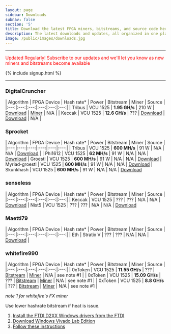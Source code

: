 ```yaml
---
layout: page
sidebar: Downloads
subnav: false
section: '5'
title: Download the latest FPGA miners, bitstreams, and source code here!
description: The latest downloads and updates, all organized in one place for the mining community along with tutorials and documentation.
image: /public/images/downloads.jpg
---
```


---

<p class="message" style="color:red;">Updated Regularly! Subscribe to our updates and we'll let you know as new miners and bitstreams become available</p>

{% include signup.html %}

---

### DigitalCruncher

| Algorithm | FPGA Device | Hash rate* | Power | Bitstream | Miner | Source |
|:---:|:---:|:---:|:---:|:---:|:---:|
| Tribus | VCU 1525 | <b>1.95 GH/s</b> | 210 W | [Download](https://github.com/digitalcruncher/keccak-tribus/releases/download/2/vcu1525_tribus_3_650.bit.tar.gz) | [Miner](https://github.com/digitalcruncher/keccak-tribus/releases/download/2/ccminer.vcu1525.linux.src.tar.gz) | N/A |
| Keccak | VCU 1525 | <b>12.6 GH/s</b> | ??? | [Download](https://github.com/digitalcruncher/keccak/releases/download/1/vcu1525-keccak-variable.tar.gz) | [Download](https://github.com/digitalcruncher/keccak-tribus/releases/download/2/ccminer.vcu1525.linux.src.tar.gz) | N/A |

### Sprocket

| Algorithm | FPGA Device | Hash rate* | Power | Bitstream | Miner | Source |
|:---:|:---:|:---:|:---:|:---:|:---:|
| Tribus | VCU 1525 | <b>600 MH/s</b> | 91 W | N/A | N/A | [Download](https://github.com/digitalcruncher/keccak-tribus/releases/download/2/vcu1525_tribus_3_650.bit.tar.gz)  |
| Phi1612 | VCU 1525 | <b>62 MH/s</b> | 91 W | N/A | N/A | [Download](https://github.com/sprocket-fpga/FPGA_Mining_AWS/tree/master/phi1612)
| Groestl | VCU 1525 | <b>600 MH/s</b> | 91 W | N/A | N/A | [Download](https://github.com/sprocket-fpga/FPGA_Mining_AWS/tree/master/grs)
| Myriad-groestl | VCU 1525 | <b>600 MH/s</b> | 91 W | N/A | N/A | [Download](https://github.com/sprocket-fpga/FPGA_Mining_AWS/tree/master/myr_grs)
| Skunkhash | VCU 1525 | <b>600 MH/s</b> | 91 W | N/A | N/A | [Download](https://github.com/sprocket-fpga/FPGA_Mining_AWS/tree/master/skunk)


### senseless

| Algorithm | FPGA Device | Hash rate* | Power | Bitstream | Miner | Source |
|:---:|:---:|:---:|:---:|:---:|:---:|
| Keccak | VCU 1525 | ??? | ??? | N/A | N/A | [Download](https://github.com/sense-it/rtl/tree/master/keccak_512)
| Nist5 | VCU 1525 | ??? | ??? | N/A | N/A | [Download](https://github.com/sense-it/rtl/tree/master/aws-nist5/design)

### Maetti79

| Algorithm | FPGA Device | Hash rate* | Power | Bitstream | Miner | Source |
|:---:|:---:|:---:|:---:|:---:|:---:|
| Eth | Stratix V | ??? | ??? | N/A | N/A | [Download](https://github.com/Maetti79/ethminer) |


### whitefire990

| Algorithm | FPGA Device | Hash rate* | Power | Bitstream | Miner | Source |
|:---:|:---:|:---:|:---:|:---:|:---:|
| 0xToken | VCU 1525 | <b>11.55 GH/s</b> | ??? | [Bitstream](http://www.zetheron.com/Downloads/VCU1525_0xToken_11_55GHS_V2.bit) | [Miner](http://www.zetheron.com/Downloads/FXTokenMiner_v1_32.zip) | N/A | see note #1 |
| 0xToken | VCU 1525 | <b>15.09 GH/s</b> | ??? | [Bitstream](http://zetheron.com/Downloads/VCU1525_0xToken_15_09GHS.mcs) | [Miner](http://www.zetheron.com/Downloads/FXTokenMiner_v1_32.zip) | N/A | see note #1 |
| 0xToken | VCU 1525 | <b>8.8 GH/s</b> | ??? | [Bitstream](http://zetheron.com/Downloads/VCU1525_0xToken_8_8GHS.bit) | [Miner](http://www.zetheron.com/Downloads/FXTokenMiner_v1_32.zip) | N/A | see note #1 |


*note 1 for whitefire's FX miner*

Use lower hashrate bitstream if heat is issue. 

1. [Install the FTDI D2XX Windows drivers from the FTDI](http://www.ftdichip.com/Drivers/D2XX.htm)
2. [Download Windows Vivado Lab Edition](https://www.xilinx.com/support/download.html)
3. [Follow these instructions](http://www.zetheron.com/Downloads/VCU1525_Instructions.pdf)
